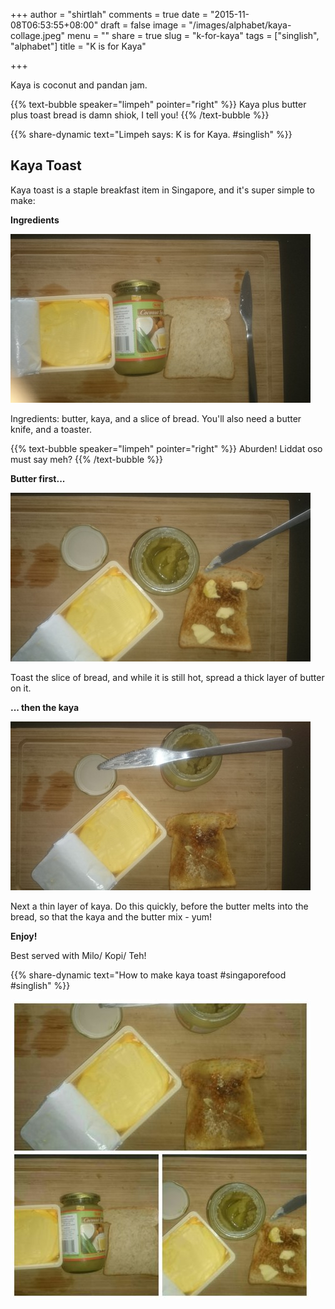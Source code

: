 +++
author = "shirtlah"
comments = true
date = "2015-11-08T06:53:55+08:00"
draft = false
image = "/images/alphabet/kaya-collage.jpeg"
menu = ""
share = true
slug = "k-for-kaya"
tags = ["singlish", "alphabet"]
title = "K is for Kaya"

+++

Kaya is coconut and pandan jam.

<!--more-->

{{% text-bubble speaker="limpeh" pointer="right" %}}
Kaya plus butter plus toast bread is damn shiok, I tell you!
{{% /text-bubble %}}

{{% share-dynamic text="Limpeh says: K is for Kaya. #singlish" %}}

## Kaya Toast

Kaya toast is a staple breakfast item in Singapore,
and it's super simple to make:

**Ingredients**

![Kaya toast ingredients](/images/alphabet/kaya-1.jpeg)

Ingredients: butter, kaya, and a slice of bread.
You'll also need a butter knife, and a toaster.

{{% text-bubble speaker="limpeh" pointer="right" %}}
Aburden! Liddat oso must say meh?
{{% /text-bubble %}}

**Butter first...**

![Kaya toast spread butter](/images/alphabet/kaya-2.jpeg)

Toast the slice of bread, and while it is still hot,
spread a thick layer of butter on it.

**... then the kaya**

![Kaya toast spread kaya](/images/alphabet/kaya-3.jpeg)

Next a thin layer of kaya.
Do this quickly, before the butter melts into the bread,
so that the kaya and the butter mix - yum!

**Enjoy!**

Best served with Milo/ Kopi/ Teh!

{{% share-dynamic text="How to make kaya toast #singaporefood #singlish" %}}

![Kaya toast all](/images/alphabet/kaya-collage.jpeg)
